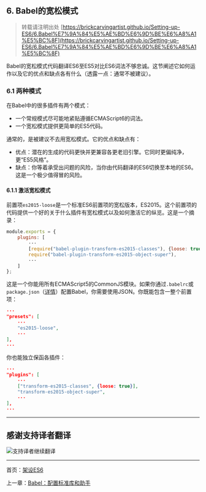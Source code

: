 ## 6. Babel的宽松模式 

> 转载请注明出处 [https://brickcarvingartist.github.io/Setting-up-ES6/6.Babel%E7%9A%84%E5%AE%BD%E6%9D%BE%E6%A8%A1%E5%BC%8F](https://brickcarvingartist.github.io/Setting-up-ES6/6.Babel%E7%9A%84%E5%AE%BD%E6%9D%BE%E6%A8%A1%E5%BC%8F) 

Babel的宽松模式代码翻译ES6至ES5对比ES6词法不够忠诚。这节阐述它如何运作以及它的优点和缺点各有什么（透露一点：通常不被建议）。 

### 6.1 两种模式 

在Babel中的很多插件有两个模式： 

- 一个常规模式尽可能地紧贴遵循ECMAScript6的词法。 
- 一个宽松模式提供更简单的ES5代码。 

通常的，是被建议不去用宽松模式。它的优点和缺点有： 

- 优点：潜在的生成的代码更快并更兼容各更老旧引擎。它同时更偏纯净，更“ES5风格”。 
- 缺点：你等着承受出问题的风险，当你由代码翻译的ES6切换至本地的ES6。这是一个极少值得冒的风险。 

#### 6.1.1 激活宽松模式

前置项`es2015-loose`是一个标准ES6前置项的宽松版本，ES2015。这个前置项的代码提供一个好的关于什么插件有宽松模式以及如何激活它的纵览。这是一个摘录： 

```js
module.exports = {
	plugins: [
		···
		[require("babel-plugin-transform-es2015-classes"), {loose: true}],
		require("babel-plugin-transform-es2015-object-super"),
		···
	]
};
``` 

这是一个你能用所有ECMAScript5的CommonJS模块。如果你通过`.babelrc`或`package.json`（[详情](http://www.2ality.com/2015/11/configuring-babel6.html)）配置Babel，你需要使用JSON。你既能包含一整个前置项： 

```json
···
"presets": [
	···
	"es2015-loose",
	···
],
···
``` 

你也能独立保函各插件： 

```json
···
"plugins": [
	···
	["transform-es2015-classes", {loose: true}],
	"transform-es2015-object-super",
	···
],
···
``` 

---

## 感谢支持译者翻译 

![支持译者继续翻译](http://static.ikindness.cn/donate.png)

---

首页：[架设ES6](https://brickcarvingartist.github.io/Setting-up-ES6) 

上一章：[Babel：配置标准库和助手](https://brickcarvingartist.github.io/Setting-up-ES6/5.Babel%EF%BC%9A%E9%85%8D%E7%BD%AE%E6%A0%87%E5%87%86%E5%BA%93%E5%92%8C%E5%8A%A9%E6%89%8B) 